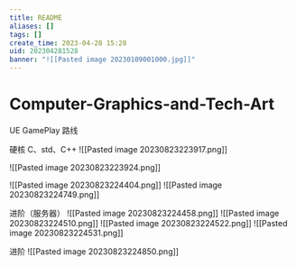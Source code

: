 ```yaml
---
title: README
aliases: []
tags: []
create_time: 2023-04-28 15:28
uid: 202304281528
banner: "![[Pasted image 20230109001000.jpg]]"
---
```

# Computer-Graphics-and-Tech-Art

UE GamePlay 路线

硬核 C、std、C++
![[Pasted image 20230823223917.png]]

![[Pasted image 20230823223924.png]]


![[Pasted image 20230823224404.png]]
![[Pasted image 20230823224749.png]]

进阶（服务器）
![[Pasted image 20230823224458.png]]
![[Pasted image 20230823224510.png]]
![[Pasted image 20230823224522.png]]
![[Pasted image 20230823224531.png]]

进阶
![[Pasted image 20230823224850.png]]